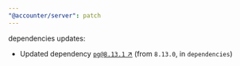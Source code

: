 ```yaml
---
"@accounter/server": patch
---
```

dependencies updates:
  - Updated dependency [`pg@8.13.1` ↗︎](https://www.npmjs.com/package/pg/v/8.13.1) (from `8.13.0`, in `dependencies`)

